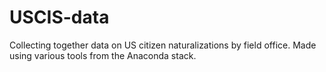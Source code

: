 # USCIS-data

Collecting together data on US citizen naturalizations by field office. Made using various tools from the Anaconda stack.

